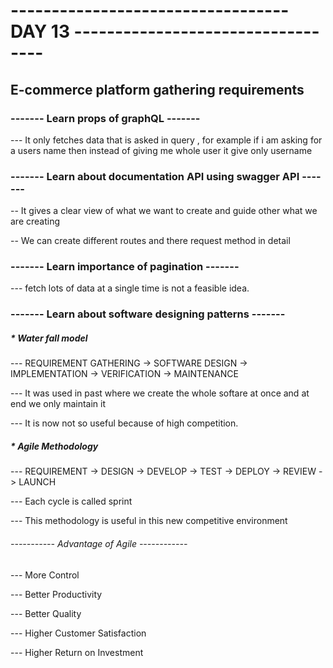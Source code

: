 # ----------------------------------  DAY 13 ----------------------------------

## E-commerce platform gathering requirements

### ------- Learn props of graphQL -------

--- It only fetches data that is asked in query , for example if i am asking for a users name then instead of giving me whole user it give only username

### ------- Learn about documentation API using swagger API -------

-- It gives a clear view of what we want to create and guide other what we are creating

-- We can create different routes and there request method in detail

### ------- Learn importance of pagination -------

--- fetch lots of data at a single time is not a feasible idea.

### ------- Learn about software designing patterns -------

#####  * Water fall model

--- REQUIREMENT GATHERING -> SOFTWARE DESIGN -> IMPLEMENTATION -> VERIFICATION -> MAINTENANCE 

--- It was used in past where we create the whole softare at once and at end we only maintain it

--- It is now not so useful because of high competition.

##### * Agile Methodology

--- REQUIREMENT -> DESIGN -> DEVELOP -> TEST -> DEPLOY -> REVIEW -> LAUNCH

--- Each cycle is called sprint

--- This methodology is useful in this new competitive environment 

###### ----------- Advantage of Agile ------------

--- More Control

--- Better Productivity

--- Better Quality

--- Higher Customer Satisfaction

--- Higher Return on Investment


